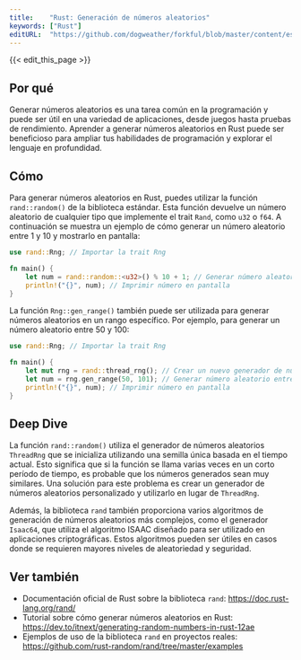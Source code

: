 ```yaml
---
title:    "Rust: Generación de números aleatorios"
keywords: ["Rust"]
editURL:  "https://github.com/dogweather/forkful/blob/master/content/es/rust/generating-random-numbers.md"
---
```


{{< edit_this_page >}}

## Por qué
Generar números aleatorios es una tarea común en la programación y puede ser útil en una variedad de aplicaciones, desde juegos hasta pruebas de rendimiento. Aprender a generar números aleatorios en Rust puede ser beneficioso para ampliar tus habilidades de programación y explorar el lenguaje en profundidad.

## Cómo
Para generar números aleatorios en Rust, puedes utilizar la función `rand::random()` de la biblioteca estándar. Esta función devuelve un número aleatorio de cualquier tipo que implemente el trait `Rand`, como `u32` o `f64`. A continuación se muestra un ejemplo de cómo generar un número aleatorio entre 1 y 10 y mostrarlo en pantalla:

```Rust
use rand::Rng; // Importar la trait Rng

fn main() {
    let num = rand::random::<u32>() % 10 + 1; // Generar número aleatorio entre 1 y 10
    println!("{}", num); // Imprimir número en pantalla
}
```

La función `Rng::gen_range()` también puede ser utilizada para generar números aleatorios en un rango específico. Por ejemplo, para generar un número aleatorio entre 50 y 100:

```Rust
use rand::Rng; // Importar la trait Rng

fn main() {
    let mut rng = rand::thread_rng(); // Crear un nuevo generador de números aleatorios
    let num = rng.gen_range(50, 101); // Generar número aleatorio entre 50 y 100
    println!("{}", num); // Imprimir número en pantalla
}
```

## Deep Dive
La función `rand::random()` utiliza el generador de números aleatorios `ThreadRng` que se inicializa utilizando una semilla única basada en el tiempo actual. Esto significa que si la función se llama varias veces en un corto período de tiempo, es probable que los números generados sean muy similares. Una solución para este problema es crear un generador de números aleatorios personalizado y utilizarlo en lugar de `ThreadRng`.

Además, la biblioteca `rand` también proporciona varios algoritmos de generación de números aleatorios más complejos, como el generador `Isaac64`, que utiliza el algoritmo ISAAC diseñado para ser utilizado en aplicaciones criptográficas. Estos algoritmos pueden ser útiles en casos donde se requieren mayores niveles de aleatoriedad y seguridad.

## Ver también
- Documentación oficial de Rust sobre la biblioteca `rand`: https://doc.rust-lang.org/rand/
- Tutorial sobre cómo generar números aleatorios en Rust: https://dev.to/itnext/generating-random-numbers-in-rust-12ae
- Ejemplos de uso de la biblioteca `rand` en proyectos reales: https://github.com/rust-random/rand/tree/master/examples